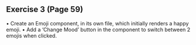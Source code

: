 ## Exercise 3 (Page 59)
• Create an Emoji component, in its own file, which initially
renders a happy emoji.
• Add a ‘Change Mood’ button in the component to switch
between 2 emojis when clicked.